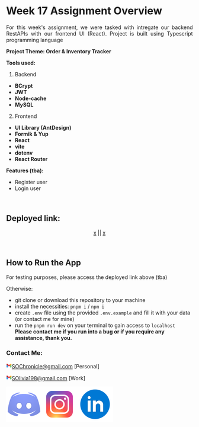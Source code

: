 # Week 17 Assignment Overview

<p align="justify">For this week's assignment, we were tasked with intregate our backend RestAPIs with our frontend UI (React). Project is built using Typescript programming language </p>

**Project Theme: Order & Inventory Tracker**
<br>

**Tools used:**
1. Backend
- **BCrypt**
- **JWT**
- **Node-cache**
- **MySQL**

2. Frontend
- **UI Library (AntDesign)**
- **Formik & Yup**
- **React**
- **vite**
- **dotenv**
- **React Router**

**Features (tba):**
- Register user
- Login user
<br>

## Deployed link: 
<p align="center">
<a href="x">x</a> ||
<a href="x">x</a>
</p> 
<br>

## How to Run the App

For testing purposes, please access the deployed link above (tba)

Otherwise:
- git clone or download this repository to your machine
- install the necessities: `pnpm i` / `npm i`
- create `.env` file using the provided `.env.example` and fill it with your data (or contact me for mine)
- run the `pnpm run dev` on your terminal to gain access to `localhost`
 **Please contact me if you run into a bug or if you require any assistance, thank you.** 

### Contact Me:

<img src="https://raw.githubusercontent.com/RevoU-FSSE-2/week-7-SherinOlivia/3dd7cdf0d5c9fc1828f0dfcac8ef2e9c057902be/assets/gmail-icon.svg" width="15px" background-color="none">[SOChronicle@gmail.com](mailto:SOChronicle@gmail.com) [Personal]

<img src="https://raw.githubusercontent.com/RevoU-FSSE-2/week-7-SherinOlivia/3dd7cdf0d5c9fc1828f0dfcac8ef2e9c057902be/assets/gmail-icon.svg" width="15px" background-color="none">[SOlivia198@gmail.com](mailto:SOlivia198@gmail.com) [Work]

[![Roo-Discord](https://raw.githubusercontent.com/RevoU-FSSE-2/week-5-SherinOlivia/bddf1eca3ee3ad82db2f228095d01912bf9c3de6/assets/MDimgs/icons8-discord.svg)](https://discord.com/users/shxdxr#7539)[![Roo-Instagram](https://raw.githubusercontent.com/RevoU-FSSE-2/week-5-SherinOlivia/bddf1eca3ee3ad82db2f228095d01912bf9c3de6/assets/MDimgs/icons8-instagram.svg)](https://instagram.com/shxdxr?igshid=MzRlODBiNWFlZA==)[![Roo-LinkedIn](https://raw.githubusercontent.com/RevoU-FSSE-2/week-5-SherinOlivia/bddf1eca3ee3ad82db2f228095d01912bf9c3de6/assets/MDimgs/icons8-linkedin-circled.svg)](https://www.linkedin.com/in/sherin-olivia-07311127a/)